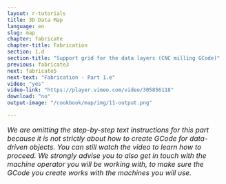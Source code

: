 ```yaml
---
layout: r-tutorials
title: 3D Data Map
language: en
slug: map
chapter: fabricate
chapter-title: Fabrication
section: 1.d
section-title: "Support grid for the data layers (CNC milling GCode)"
previous: fabricate3
next: fabricate5
next-text: "Fabrication · Part 1.e"  
video: "yes"
video-link: "https://player.vimeo.com/video/305856118"
download: "no"
output-image: "/cookbook/map/img/11-output.png"

---
```

<p style="font-size:16px">
<em>We are omitting the step-by-step text instructions for this part because it is not strictly about how to create GCode for data-driven objects. You can still watch the video to learn how to proceed. We strongly advise you to also get in touch with the machine operator you will be working with, to make sure the GCode you create works with the machines you will use.</em></p>